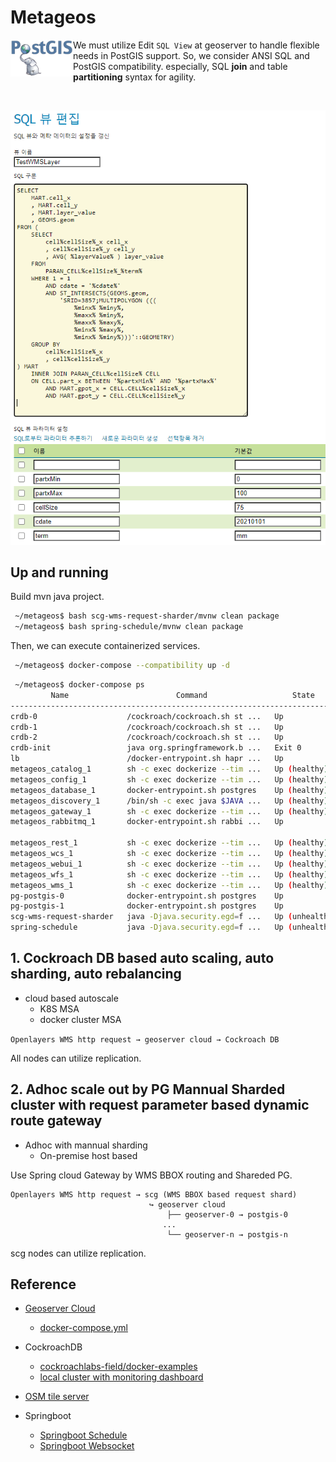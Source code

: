 # Metageos

<img align="left" src='README/postgis-logo-1.png' width=100>

 We must utilize Edit `SQL View` at geoserver to handle flexible needs in PostGIS support.
 So, we consider ANSI SQL and PostGIS compatibility. especially, SQL **join** and table **partitioning** syntax for agility.

<br>

<p align="center">
  <img src='README/geoserver-sql-view.png' width=600>
</p>

## Up and running

Build mvn java project.

```bash
 ~/metageos$ bash scg-wms-request-sharder/mvnw clean package
 ~/metageos$ bash spring-schedule/mvnw clean package
```

Then, we can execute containerized services.

```bash
 ~/metageos$ docker-compose --compatibility up -d
```

```bash
 ~/metageos$ docker-compose ps
         Name                        Command                   State                                                                          Ports
----------------------------------------------------------------------------------------------------------------------------------------------------------------------------------------------------------------------
crdb-0                    /cockroach/cockroach.sh st ...   Up               26257/tcp, 8080/tcp
crdb-1                    /cockroach/cockroach.sh st ...   Up               26257/tcp, 8080/tcp
crdb-2                    /cockroach/cockroach.sh st ...   Up               26257/tcp, 8080/tcp
crdb-init                 java org.springframework.b ...   Exit 0
lb                        /docker-entrypoint.sh hapr ...   Up               0.0.0.0:26257->26257/tcp,:::26257->26257/tcp, 0.0.0.0:8080->8080/tcp,:::8080->8080/tcp, 0.0.0.0:8081->8081/tcp,:::8081->8081/tcp   
metageos_catalog_1        sh -c exec dockerize --tim ...   Up (healthy)
metageos_config_1         sh -c exec dockerize --tim ...   Up (healthy)
metageos_database_1       docker-entrypoint.sh postgres    Up (healthy)     0.0.0.0:5432->5432/tcp,:::5432->5432/tcp
metageos_discovery_1      /bin/sh -c exec java $JAVA ...   Up (healthy)     0.0.0.0:8761->8761/tcp,:::8761->8761/tcp
metageos_gateway_1        sh -c exec dockerize --tim ...   Up (healthy)     0.0.0.0:9090->8080/tcp,:::9090->8080/tcp
metageos_rabbitmq_1       docker-entrypoint.sh rabbi ...   Up               15671/tcp, 0.0.0.0:15672->15672/tcp,:::15672->15672/tcp, 15691/tcp, 15692/tcp, 25672/tcp, 4369/tcp, 5671/tcp,
                                                                            0.0.0.0:5672->5672/tcp,:::5672->5672/tcp
metageos_rest_1           sh -c exec dockerize --tim ...   Up (healthy)
metageos_wcs_1            sh -c exec dockerize --tim ...   Up (healthy)
metageos_webui_1          sh -c exec dockerize --tim ...   Up (healthy)
metageos_wfs_1            sh -c exec dockerize --tim ...   Up (healthy)
metageos_wms_1            sh -c exec dockerize --tim ...   Up (healthy)
pg-postgis-0              docker-entrypoint.sh postgres    Up               0.0.0.0:30000->5432/tcp,:::30000->5432/tcp
pg-postgis-1              docker-entrypoint.sh postgres    Up               0.0.0.0:30001->5432/tcp,:::30001->5432/tcp
scg-wms-request-sharder   java -Djava.security.egd=f ...   Up (unhealthy)   8081/tcp, 0.0.0.0:9010->9010/tcp,:::9010->9010/tcp
spring-schedule           java -Djava.security.egd=f ...   Up (unhealthy)   8081/tcp, 0.0.0.0:9000->9000/tcp,:::9000->9000/tcp
```

## 1. Cockroach DB based auto scaling, auto sharding, auto rebalancing

- cloud based autoscale
  - K8S MSA
  - docker cluster MSA

`Openlayers WMS http request → geoserver cloud → Cockroach DB`

All nodes can utilize replication.

## 2. Adhoc scale out by PG Mannual Sharded cluster with request parameter based dynamic route gateway

- Adhoc with mannual sharding
  - On-premise host based

Use Spring cloud Gateway by WMS BBOX routing and Shareded PG.

```
Openlayers WMS http request → scg (WMS BBOX based request shard)
                               ↪ geoserver cloud
                                   ├── geoserver-0 → postgis-0
                                  ...
                                   └── geoserver-n → postgis-n
```

scg nodes can utilize replication.

## Reference

- [Geoserver Cloud](http://geoserver.org/geoserver-cloud/)
  - [docker-compose.yml](https://geoserver.github.io/geoserver-cloud/deploy/docker-compose/stable/docker-compose.yml)

- CockroachDB
  - [cockroachlabs-field/docker-examples](https://github.com/cockroachlabs-field/docker-examples)
  - [local cluster with monitoring dashboard](https://www.cockroachlabs.com/docs/stable/start-a-local-cluster-in-docker-mac.html)

- [OSM tile server](https://github.com/Overv/openstreetmap-tile-server)

- Springboot
  - [Springboot Schedule](https://github.com/spring-guides/gs-scheduling-tasks)
  - [Springboot Websocket](https://github.com/callicoder/spring-boot-websocket-chat-demo.git)
